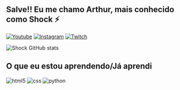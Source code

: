 ## Salve!! Eu me chamo Arthur, mais conhecido como Shock ⚡

[![Youtube](https://img.shields.io/badge/YouTube-FF0000?style=for-the-badge&logo=youtube&logoColor=white)](https://www.youtube.com/channel/UCRbToHzpbUETPGLACu2BYMA)
[![Instagram](https://img.shields.io/badge/Instagram-E4405F?style=for-the-badge&logo=instagram&logoColor=white)](https://www.instagram.com/arthur.sales03)
[![Twitch](https://img.shields.io/badge/Twitch-9146FF?style=for-the-badge&logo=twitch&logoColor=white)](https://www.twitch.tv/shockias)

![Shock GitHub stats](https://github-readme-stats.vercel.app/api?username=shockhswag&show_icons=true&theme=radical)

## O que eu estou aprendendo/Já aprendi

<div style="display: inline_block">
  <img align="center" alt="html5" src="https://img.shields.io/badge/HTML5-E34F26?style=for-the-badge&logo=html5&logoColor=white" />
  <img align="center" alt="css" src="https://img.shields.io/badge/CSS3-1572B6?style=for-the-badge&logo=css3&logoColor=white" />
  <img align="center" alt="python" src="https://img.shields.io/badge/Python-3776AB?style=for-the-badge&logo=python&logoColor=white" />
</div><br/>

